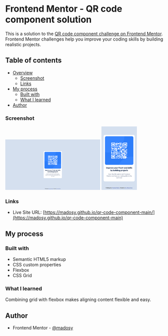 # Frontend Mentor - QR code component solution

This is a solution to the [QR code component challenge on Frontend Mentor](https://www.frontendmentor.io/challenges/qr-code-component-iux_sIO_H). Frontend Mentor challenges help you improve your coding skills by building realistic projects. 

## Table of contents

- [Overview](#overview)
  - [Screenshot](#screenshot)
  - [Links](#links)
- [My process](#my-process)
  - [Built with](#built-with)
  - [What I learned](#what-i-learned)
- [Author](#author)

### Screenshot

<img src="./images/screenshot-desktop.png" width="300px">
<img src="./images/screenshot-mobile.png" height ="200px">


### Links
- Live Site URL: [https://madosy.github.io/qr-code-component-main/](https://madosy.github.io/qr-code-component-main)

## My process

### Built with

- Semantic HTML5 markup
- CSS custom properties
- Flexbox
- CSS Grid

### What I learned
Combining grid with flexbox makes aligning content flexible and easy.

## Author
- Frontend Mentor - [@madosy](https://www.frontendmentor.io/profile/madosy)
